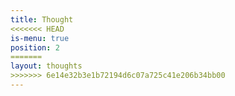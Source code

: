 ```yaml
---
title: Thought
<<<<<<< HEAD
is-menu: true
position: 2
=======
layout: thoughts
>>>>>>> 6e14e32b3e1b72194d6c07a725c41e206b34bb00
---
```


